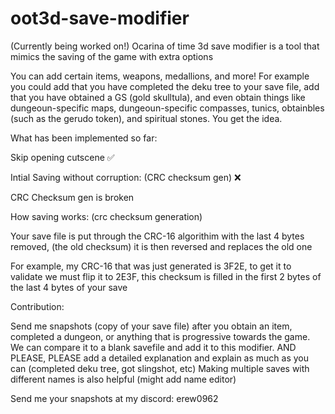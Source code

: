 # oot3d-save-modifier

(Currently being worked on!) Ocarina of time 3d save modifier is a tool that mimics the saving of the game with extra options

You can add certain items, weapons, medallions, and more! For example you could add that you have completed the deku tree to your save file, add that you have obtained a GS (gold skulltula), and even obtain things like dungeoun-specific maps, dungeoun-specific compasses, tunics, obtainbles (such as the gerudo token), and spiritual stones. You get the idea. 

What has been implemented so far:

Skip opening cutscene ✅

Intial Saving without corruption:  (CRC checksum gen) ❌

CRC Checksum gen is broken 

How saving works: (crc checksum generation)

Your save file is put through the CRC-16 algorithim with the last 4 bytes removed, (the old checksum) it is then reversed and replaces the old one

For example, my CRC-16 that was just generated is 3F2E, to get it to validate we must flip it to 2E3F, this checksum is filled in the first 2 bytes of the last 4 bytes of your save

Contribution:

Send me snapshots (copy of your save file) after you obtain an item, completed a dungeon, or anything that is progressive towards the game. We can compare it to a blank savefile and add it to this modifier. AND PLEASE, PLEASE add a detailed explanation and explain as much as you can (completed deku tree, got slingshot, etc) Making multiple saves with different names is also helpful (might add name editor)

Send me your snapshots at my discord: erew0962
